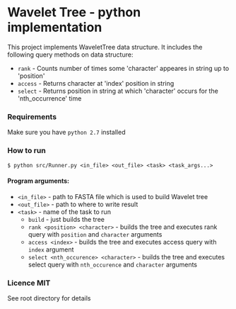 # Wavelet Tree - python implementation

This project implements WaveletTree data structure.
It includes the following query methods on data structure:
- `rank` - Counts number of times some 'character' appeares in string up to 'position'
- `access` - Returns character at 'index' position in string
- `select` - Returns position in string at which 'character' occurs for the 'nth_occurrence' time

### Requirements
Make sure you have `python 2.7` installed

### How to run
    $ python src/Runner.py <in_file> <out_file> <task> <task_args...>

#### Program arguments:
- `<in_file>` - path to FASTA file which is used to build Wavelet tree
- `<out_file>` - path to where to write result
- `<task>` - name of the task to run
  - `build` - just builds the tree
  - `rank <position> <character>` - builds the tree and executes rank query with `position` and `character` arguments
  - `access <index>` - builds the tree and executes access query with `index` argument
  - `select <nth_occurence> <character>` - builds the tree and executes select query with `nth_occurence` and `character` arguments

### Licence MIT
See root directory for details
